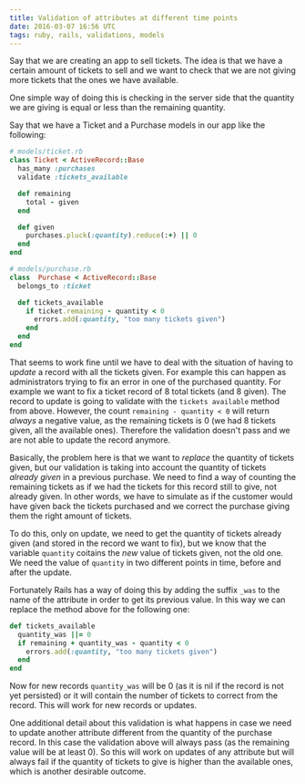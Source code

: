 ```yaml
---
title: Validation of attributes at different time points
date: 2016-03-07 16:56 UTC
tags: ruby, rails, validations, models
---
```


Say that we are creating an app to sell tickets. The idea is that we have a
certain amount of tickets to sell and we want to check that we are not
giving more tickets that the ones we have available.

One simple way of doing this is checking in the server side that the quantity
we are giving is equal or less than the remaining quantity.

Say that we have a Ticket and a Purchase models in our app like the following:

```ruby
# models/ticket.rb
class Ticket < ActiveRecord::Base
  has_many :purchases
  validate :tickets_available

  def remaining
    total - given
  end

  def given
    purchases.pluck(:quantity).reduce(:+) || 0
  end
end
```

```ruby
# models/purchase.rb
class  Purchase < ActiveRecord::Base
  belongs_to :ticket

  def tickets_available
    if ticket.remaining - quantity < 0
      errors.add(:quantity, "too many tickets given")
    end
  end
end
```

That seems to work fine until we have to deal with the situation of having to
_update_ a record with all the tickets given. For example this can happen as
administrators trying to fix an error in one of the purchased quantity. For
example we want to fix a ticket record of 8 total tickets (and 8 given).
The record to update is going to validate with the `tickets available` method
from above. However, the count `remaining - quantity < 0` will return _always_ a
negative value, as the remaining tickets is 0 (we had 8 tickets given, all the
available ones). Therefore the validation doesn't pass and we are not able to
update the record anymore.

Basically, the problem here is that we want to _replace_ the quantity of tickets
given, but our validation is taking into account the quantity of tickets
_already given_ in a previous purchase. We need to find a way of counting the
remaining tickets as if we had the tickets for this record still to give, not
already given. In other words, we have to simulate as if the customer would have
given  back the tickets purchased and we correct the purchase giving them the
right amount of tickets.

To do this, only on update, we need to get the quantity of tickets already given
(and stored in the record we want to fix), but we know that the variable
`quantity` coitains the _new_ value of tickets given, not the old one. We need
the value of `quantity` in two different points in time, before and after the
update.

Fortunately Rails has a way of doing this by adding the suffix `_was` to the
name of the attribute in order to get its previous value. In this way we can
replace the method above for the following one:

```ruby
def tickets_available
  quantity_was ||= 0
  if remaining + quantity_was - quantity < 0
    errors.add(:quantity, "too many tickets given")
  end
end
```

Now for new records `quantity_was` will be 0 (as it is nil if the record is not
yet persisted) or it will contain the number of tickets to correct from the
record. This will work for new records or updates.

One additional detail about this validation is what happens in case we need to
update another attribute different from the quantity of the purchase record. In
this case the validation above will always pass (as the remaining value will be
at least 0). So this will work on updates of any attribute but will always fail
if the quantity of tickets to give is higher than the available ones, which is
another desirable outcome.



